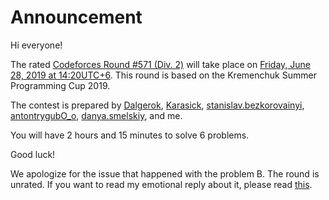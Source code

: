 # Announcement

Hi everyone!

The rated [Codeforces Round #571 (Div. 2)](https://codeforces.com/contests/1186) will take place on [Friday, June 28, 2019 at 14:20UTC+6](https://codeforces.com/https://www.timeanddate.com/worldclock/fixedtime.html?day=28&month=6&year=2019&hour=11&min=20&sec=0&p1=166). This round is based on the Kremenchuk Summer Programming Cup 2019.

The contest is prepared by [Dalgerok](https://codeforces.com/profile/Dalgerok "Candidate Master Dalgerok"), [Karasick](https://codeforces.com/profile/Karasick "Expert Karasick"), [stanislav.bezkorovainyi](https://codeforces.com/profile/stanislav.bezkorovainyi "Master stanislav.bezkorovainyi"), [antontrygubO_o](https://codeforces.com/profile/antontrygubO_o "Master antontrygubO_o"), [danya.smelskiy](https://codeforces.com/profile/danya.smelskiy "Master danya.smelskiy"), and me.

You will have 2 hours and 15 minutes to solve 6 problems.

Good luck!

We apologize for the issue that happened with the problem B. The round is unrated. If you want to read my emotional reply about it, please read [this](Announcement.md?#comment-522791). 

